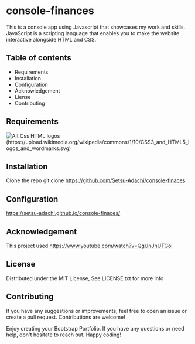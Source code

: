 # console-finances
This is a console app using Javascript that showcases my work and skills. JavaScript is a scripting language that enables you to make the website interactive alongside HTML and CSS.

## Table of contents

- Requirements
- Installation
- Configuration
- Acknowledgement
- Liense
- Contributing



## Requirements
![Alt Css HTML logos (https://upload.wikimedia.org/wikipedia/commons/1/10/CSS3_and_HTML5_logos_and_wordmarks.svg)](https://commons.wikimedia.org/wiki/File:CSS3_and_HTML5_logos_and_wordmarks.svg)


## Installation
Clone the repo
git clone https://github.com/Setsu-Adachi/console-finaces

## Configuration
https://setsu-adachi.github.io/console-finaces/

## Acknowledgement
This project used 
https://www.youtube.com/watch?v=QgUnJhUTGoI

## License
Distributed under the MIT License, See LICENSE.txt for more info

## Contributing
If you have any suggestions or improvements, feel free to open an issue or create a pull request. Contributions are welcome!

Enjoy creating your Bootstrap Portfolio. If you have any questions or need help, don't hesitate to reach out. Happy coding!

